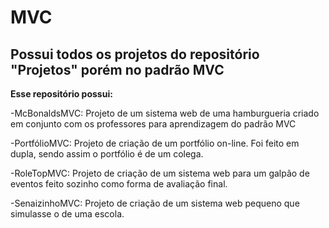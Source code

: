 # MVC

## Possui todos os projetos do repositório "Projetos" porém no padrão MVC

**Esse repositório possui:** 

-McBonaldsMVC: Projeto de um sistema web de uma hamburgueria criado em conjunto com os professores para aprendizagem do padrão MVC

-PortfólioMVC: Projeto de criação de um portfólio on-line. Foi feito em dupla, sendo assim o portfólio é de um colega.

-RoleTopMVC: Projeto de criação de um sistema web para um galpão de eventos feito sozinho como forma de avaliação final.

-SenaizinhoMVC: Projeto de criação de um sistema web pequeno que simulasse o de uma escola.
